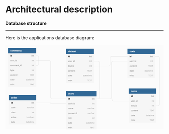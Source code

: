 # Architectural description

**Database structure**

---

Here is the applications database diagram:

![alt text](https://github.com/K123AsJ0k1/BHDCW/blob/main/Documentation/Pictures/BHDCW%20database%20diagram.PNG)

